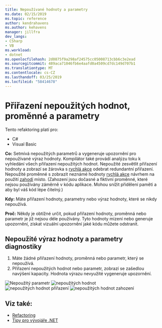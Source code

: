 ```yaml
---
title: Nepoužívané hodnoty a parametry
ms.date: 02/15/2019
ms.topic: reference
author: kendrahavens
ms.author: kehavens
manager: jillfra
dev_langs:
- CSharp
- VB
ms.workload:
- dotnet
ms.openlocfilehash: 2d0875f9a298af24575cc05008713cbb6c3e2ead
ms.sourcegitcommit: 489aca71046fb6e4aafd0a4509cd7dc149d707b1
ms.translationtype: MT
ms.contentlocale: cs-CZ
ms.lasthandoff: 03/25/2019
ms.locfileid: "58414678"
---
```

# <a name="unused-value-assignments-variables-and-parameters"></a>Přiřazení nepoužitých hodnot, proměnné a parametry

Tento refaktoring platí pro:

- C#
- Visual Basic

**Co:** Setmívá nepoužitých parametrů a vygeneruje upozornění pro nepoužívané výraz hodnoty. Kompilátor také provádí analýzu toku k vyhledání všech přiřazení nepoužitých hodnot. Nepoužité zesvětlit přiřazení hodnoty a zobrazí se žárovka s [rychlá akce](../quick-actions.md) odebrat redundantní přiřazení. Nepoužité proměnné s zobrazit neznámé hodnoty [rychlá akce](../quick-actions.md) návrhem na použití [zahodí](/dotnet/csharp/discards) místo. (Zahození jsou dočasné a fiktivní proměnné, které nejsou používány záměrně v kódu aplikace. Mohou snížit přidělení paměti a aby byl váš kód lépe čitelný.)

**Kdy:** Máte přiřazení hodnoty, parametry nebo výraz hodnoty, které se nikdy nepoužívá.

**Proč:** Někdy je obtížné určit, pokud přiřazení hodnoty, proměnná nebo parametr je již nejsou déle používány. Tyto hodnoty mizení nebo generuje upozornění, získat vizuální upozornění jaké kódu můžete odstranit.

## <a name="unused-expression-values-and-parameters-diagnostic"></a>Nepoužité výraz hodnoty a parametry diagnostiky

1. Máte žádné přiřazení hodnoty, proměnná nebo parametr, který se nepoužívá.
2. Přiřazení nepoužitých hodnot nebo parametr, zobrazí se zašedlou navýšení kapacity. Hodnota výrazu nevyužité vygeneruje upozornění.

  ![Nepoužitý parametr](media/unused-parameter.png)
  ![nepoužitých hodnot](media/unused-value.png)
  ![nepoužitých hodnot přiřazení](media/unused-value-assignment.png)
  ![nepoužitých hodnot zahození](media/unused-value-discard.png)

## <a name="see-also"></a>Viz také:

- [Refactoring](../refactoring-in-visual-studio.md)
- [Tipy pro vývojáře .NET](../../ide/visual-studio-2017-for-dotnet-developers.md)
